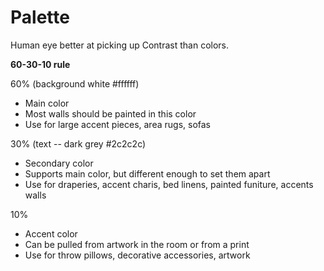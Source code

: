 # Palette


Human eye better at picking up Contrast than colors.

**60-30-10 rule**

60% (background white #ffffff)
- Main color
- Most walls should be painted in this color
- Use for large accent pieces, area rugs, sofas

30% (text -- dark grey #2c2c2c)
- Secondary color
- Supports main color, but different enough to set them apart
- Use for draperies, accent charis, bed linens, painted funiture, accents walls

10%
- Accent color
- Can be pulled from artwork in the room or from a print
- Use for throw pillows, decorative accessories, artwork



